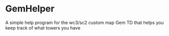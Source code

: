 # GemHelper
A simple help program for the wc3/sc2 custom map Gem TD that helps you keep track of what towers you have
